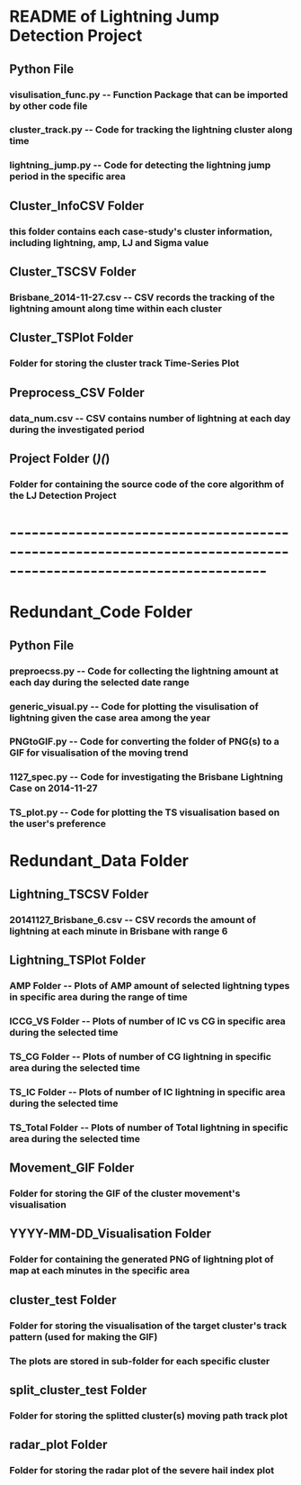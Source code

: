 # README of Lightning Jump Detection Project

## Python File
### visulisation_func.py -- Function Package that can be imported by other code file
### cluster_track.py -- Code for tracking the lightning cluster along time
### lightning_jump.py -- Code for detecting the lightning jump period in the specific area

## Cluster_InfoCSV Folder
### this folder contains each case-study's cluster information, including lightning, amp, LJ and Sigma value 

## Cluster_TSCSV Folder
### Brisbane_2014-11-27.csv -- CSV records the tracking of the lightning amount along time within each cluster

## Cluster_TSPlot Folder
### Folder for storing the cluster track Time-Series Plot

## Preprocess_CSV Folder
### data_num.csv -- CSV contains number of lightning at each day during the investigated period

## Project Folder (***)(***)
### Folder for containing the source code of the core algorithm of the LJ Detection Project

# ---------------------------------------------------------------------------------------------------------------
# Redundant_Code Folder
## Python File
### preproecss.py -- Code for collecting the lightning amount at each day during the selected date range
### generic_visual.py -- Code for plotting the visulisation of lightning given the case area among the year
### PNGtoGIF.py -- Code for converting the folder of PNG(s) to a GIF for visualisation of the moving trend
### 1127_spec.py -- Code for investigating the Brisbane Lightning Case on 2014-11-27
### TS_plot.py -- Code for plotting the TS visualisation based on the user's preference

# Redundant_Data Folder
## Lightning_TSCSV Folder
### 20141127_Brisbane_6.csv -- CSV records the amount of lightning at each minute in Brisbane with range 6

## Lightning_TSPlot Folder
### AMP Folder -- Plots of AMP amount of selected lightning types in specific area during the range of time
### ICCG_VS Folder -- Plots of number of IC vs CG in specific area during the selected time
### TS_CG Folder -- Plots of number of CG lightning in specific area during the selected time
### TS_IC Folder -- Plots of number of IC lightning in specific area during the selected time
### TS_Total Folder -- Plots of number of Total lightning in specific area during the selected time

## Movement_GIF Folder
### Folder for storing the GIF of the cluster movement's visualisation

## YYYY-MM-DD_Visualisation Folder
### Folder for containing the generated PNG of lightning plot of map at each minutes in the specific area

## cluster_test Folder
### Folder for storing the visualisation of the target cluster's track pattern (used for making the GIF)
### The plots are stored in sub-folder for each specific cluster

## split_cluster_test Folder
### Folder for storing the splitted cluster(s) moving path track plot

## radar_plot Folder
### Folder for storing the radar plot of the severe hail index plot